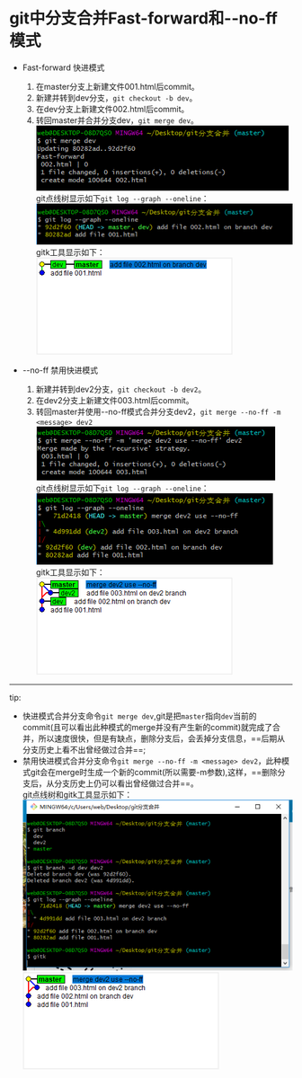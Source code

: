 # git中分支合并Fast-forward和--no-ff模式  

+ Fast-forward 快进模式  
    1. 在master分支上新建文件001.html后commit。  
    1. 新建并转到dev分支，`git checkout -b dev`。  
    1. 在dev分支上新建文件002.html后commit。  
    1. 转回master并合并分支dev，`git merge dev`。  
![Fast-forward](./img/git_009.png)  
git点线树显示如下`git log --graph --oneline`：  
![Fast-forward](./img/git_010.jpg)  
gitk工具显示如下：  
![Fast-forward](./img/git_011.jpg)  

+ --no-ff 禁用快进模式  
    1. 新建并转到dev2分支，`git checkout -b dev2`。  
    1. 在dev2分支上新建文件003.html后commit。  
    1. 转回master并使用--no-ff模式合并分支dev2，`git merge --no-ff -m <message> dev2`  
![--no-ff](./img/git_012.jpg)  
git点线树显示如下`git log --graph --oneline`：  
![--no-ff](./img/git_013.jpg)  
gitk工具显示如下：  
![--no-ff](./img/git_014.jpg)  

***

tip:  

+ 快进模式合并分支命令`git merge dev`,git是把`master`指向`dev`当前的commit(且可以看出此种模式的merge并没有产生新的commit)就完成了合并，所以速度很快，但是有缺点，删除分支后，会丢掉分支信息，==后期从分支历史上看不出曾经做过合并==;  
+ 禁用快进模式合并分支命令`git merge --no-ff -m <message> dev2`，此种模式git会在merge时生成一个新的commit(所以需要-m参数),这样，==删除分支后，从分支历史上仍可以看出曾经做过合并==。  
git点线树和gitk工具显示如下：  
![diffent](./img/git_015.jpg)![diffent](./img/git_016.jpg)  
